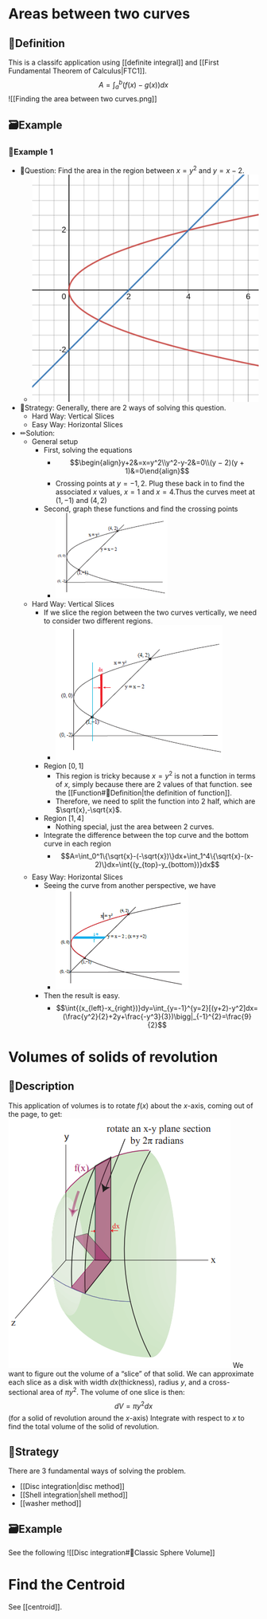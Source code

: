 # Areas between two curves
## 📝Definition
This is a classifc application using [[definite integral]] and [[First Fundamental Theorem of Calculus|FTC1]].
$$
A = \int_a^b(f(x)-g(x))dx
$$
![[Finding the area between two curves.png]]

## 🗃Example
### 📌Example 1
- 💬Question: Find the area in the region between $x = y^2$ and $y = x − 2$.
	- ![name|150x150](../assets/area_between_2_curves.svg)
- 🏹Strategy: Generally, there are 2 ways of solving this question.
	- Hard Way: Vertical Slices
	- Easy Way: Horizontal Slices
- ✏Solution: 
	- General setup
		- First, solving the equations
			- $$\begin{align}y+2&=x=y^2\\y^2-y-2&=0\\(y − 2)(y + 1)&=0\end{align}$$
			- Crossing points at $y = −1, 2$. Plug these back in to find the associated $x$ values, $x = 1$ and $x = 4$.Thus the curves meet at $(1,−1)$ and $(4, 2)$
		- Second, graph these functions and find the crossing points
			- ![name](../assets/area_between_2_curves.png)
	- Hard Way: Vertical Slices
		- If we slice the region between the two curves vertically, we need to consider two different regions.
			- ![name](../assets/Vertical_Slices.png)
		- Region $[0,1]$
			- This region is tricky because $x=y^2$ is not a function in terms of $x$, simply because there are 2 values of that function. see the [[Function#📝Definition|the definition of function]].
			- Therefore, we need to split the function into 2 half, which are $\sqrt{x},-\sqrt{x}$.
		- Region $[1,4]$
			- Nothing special, just the area between 2 curves.
		- Integrate the difference between the top curve and the bottom curve in each region
			- $$A=\int_0^1\{\sqrt{x}-(-\sqrt{x})\}dx+\int_1^4\{\sqrt{x}-(x-2)\}dx=\int{(y_{top}-y_{bottom})}dx$$
	- Easy Way: Horizontal Slices
		- Seeing the curve from another perspective, we have
			- ![name](../assets/Easy_Way_Horizontal_Slices.png)
		- Then the result is easy.
			- $$\int{(x_{left}-x_{right})}dy=\int_{y=-1}^{y=2}[(y+2)-y^2]dx=(\frac{y^2}{2}+2y+\frac{-y^3}{3})\bigg|_{-1}^{2}=\frac{9}{2}$$

# Volumes of solids of revolution
## 📝Description
This application of volumes is to rotate $f(x)$ about the $x$-axis, coming out of the page, to get:
![name|200](../assets/rotate_volume_ftc.png)
We want to figure out the volume of a “slice” of that solid. We can approximate each slice as a disk with width $dx$(thickness), radius $y$, and a cross-sectional area of $\pi y^2$. The volume of one slice is then:
$$
dV = \pi y^2dx
$$
(for a solid of revolution around the $x$-axis) Integrate with respect to $x$ to find the total volume of the solid of revolution.
## 🏹Strategy
There are 3 fundamental ways of solving the problem.
- [[Disc integration|disc method]]
- [[Shell integration|shell method]]
- [[washer method]]
## 🗃Example
See the following
![[Disc integration#📌Classic Sphere Volume]]


# Find the Centroid
See [[centroid]].